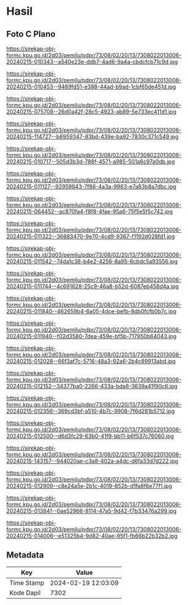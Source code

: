 # Hasil

## Foto C Plano

https://sirekap-obj-formc.kpu.go.id/2d03/pemilu/pdpr/73/08/02/20/13/7308022013006-20240215-010343--a540e23e-ddb7-4ad6-9a4a-cbdcfcb71c9d.jpg

https://sirekap-obj-formc.kpu.go.id/2d03/pemilu/pdpr/73/08/02/20/13/7308022013006-20240215-010453--9489fd51-e388-44ad-b9ad-1cbf65de451d.jpg

https://sirekap-obj-formc.kpu.go.id/2d03/pemilu/pdpr/73/08/02/20/13/7308022013006-20240215-075708--26d0a42f-28c5-4923-ab89-5e733ec411d1.jpg

https://sirekap-obj-formc.kpu.go.id/2d03/pemilu/pdpr/73/08/02/20/13/7308022013006-20240215-114727--b8959347-83bd-439e-ba92-7830c371c549.jpg

https://sirekap-obj-formc.kpu.go.id/2d03/pemilu/pdpr/73/08/02/20/13/7308022013006-20240215-010717--505d3b3d-788f-4571-a985-501a6c97a0db.jpg

https://sirekap-obj-formc.kpu.go.id/2d03/pemilu/pdpr/73/08/02/20/13/7308022013006-20240215-011127--92959843-7f86-4a3a-9983-e7a83b8a7dbc.jpg

https://sirekap-obj-formc.kpu.go.id/2d03/pemilu/pdpr/73/08/02/20/13/7308022013006-20240215-064452--ac870fa4-f8f8-4fae-95a6-75f5e5f5c742.jpg

https://sirekap-obj-formc.kpu.go.id/2d03/pemilu/pdpr/73/08/02/20/13/7308022013006-20240215-011322--36883470-9e70-4cd9-9367-f1192d028fd1.jpg

https://sirekap-obj-formc.kpu.go.id/2d03/pemilu/pdpr/73/08/02/20/13/7308022013006-20240215-011542--74da1c38-b4e2-4256-8a95-6cbdc5a93556.jpg

https://sirekap-obj-formc.kpu.go.id/2d03/pemilu/pdpr/73/08/02/20/13/7308022013006-20240215-011744--4c691628-25c9-46a8-b52d-6087eb458d4a.jpg

https://sirekap-obj-formc.kpu.go.id/2d03/pemilu/pdpr/73/08/02/20/13/7308022013006-20240215-011840--462659b4-6a05-4dce-befb-8db0fcfb0b7c.jpg

https://sirekap-obj-formc.kpu.go.id/2d03/pemilu/pdpr/73/08/02/20/13/7308022013006-20240215-011940--f02d3580-7dea-459e-bf5b-717950b64043.jpg

https://sirekap-obj-formc.kpu.go.id/2d03/pemilu/pdpr/73/08/02/20/13/7308022013006-20240215-012028--66f3af7c-5716-48a3-92a6-2b4c89913abd.jpg

https://sirekap-obj-formc.kpu.go.id/2d03/pemilu/pdpr/73/08/02/20/13/7308022013006-20240215-012152--34377ba0-2266-433a-bda8-3639a41f90c6.jpg

https://sirekap-obj-formc.kpu.go.id/2d03/pemilu/pdpr/73/08/02/20/13/7308022013006-20240215-012356--369cd3bf-a510-4b7c-9908-7f6d281b5712.jpg

https://sirekap-obj-formc.kpu.go.id/2d03/pemilu/pdpr/73/08/02/20/13/7308022013006-20240215-012500--d6d3fc29-63b0-41f9-bb11-b6f537c76060.jpg

https://sirekap-obj-formc.kpu.go.id/2d03/pemilu/pdpr/73/08/02/20/13/7308022013006-20240215-143157--944020ae-c3a8-402a-a4dc-d6fa33d7d222.jpg

https://sirekap-obj-formc.kpu.go.id/2d03/pemilu/pdpr/73/08/02/20/13/7308022013006-20240215-012909--c8e24a5e-2b1c-4019-852b-d1fa8f6e77f1.jpg

https://sirekap-obj-formc.kpu.go.id/2d03/pemilu/pdpr/73/08/02/20/13/7308022013006-20240215-013841--0ae52966-8114-47a5-9d42-f7b33476a299.jpg

https://sirekap-obj-formc.kpu.go.id/2d03/pemilu/pdpr/73/08/02/20/13/7308022013006-20240215-014006--e51325b4-9d82-40ae-95f1-fb66b22b32b2.jpg


## Metadata

| Key        | Value               |
| ---------- | ------------------- |
| Time Stamp | 2024-02-19 12:03:09 |
| Kode Dapil | 7302                |



